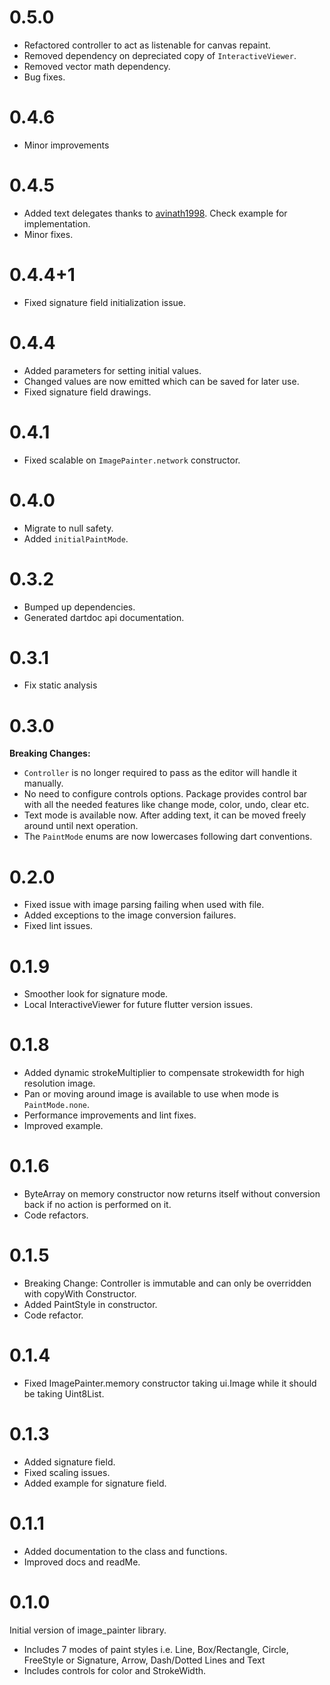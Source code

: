 # 0.5.0

- Refactored controller to act as listenable for canvas repaint.
- Removed dependency on depreciated copy of `InteractiveViewer`.
- Removed vector math dependency.
- Bug fixes.
# 0.4.6

- Minor improvements

# 0.4.5

- Added text delegates thanks to [avinath1998](https://github.com/avinath1998). Check example for implementation.
- Minor fixes.


# 0.4.4+1

- Fixed signature field initialization issue.

# 0.4.4

- Added parameters for setting initial values.
- Changed values are now emitted which can be saved for later use. 
- Fixed signature field drawings. 

# 0.4.1

- Fixed scalable on `ImagePainter.network` constructor.

# 0.4.0

- Migrate to null safety.
- Added `initialPaintMode`.
# 0.3.2

- Bumped up dependencies.
- Generated dartdoc api documentation.

# 0.3.1

- Fix static analysis

# 0.3.0

**Breaking Changes:** 
- `Controller` is no longer required to pass as the editor will handle it manually. 
- No need to configure controls options. Package provides control bar with all the needed features like change mode, color, undo, clear etc. 
- Text mode is available now. After adding text, it can be moved freely around until next operation. 
- The `PaintMode` enums are now lowercases following dart conventions.


# 0.2.0

- Fixed issue with image parsing failing when used with file. 
- Added exceptions to the image conversion failures.
- Fixed lint issues.

# 0.1.9

- Smoother look for signature mode.
- Local InteractiveViewer for future flutter version issues. 

# 0.1.8

- Added dynamic strokeMultiplier to compensate strokewidth for high resolution image.
- Pan or moving around image is available to use when mode is `PaintMode.none`. 
- Performance improvements and lint fixes. 
- Improved example. 

# 0.1.6

- ByteArray on memory constructor now returns itself without conversion back if no action is performed on it.
- Code refactors.

# 0.1.5

- Breaking Change: Controller is immutable and can only be overridden with copyWith Constructor.
- Added PaintStyle in constructor.
- Code refactor.

# 0.1.4

- Fixed ImagePainter.memory constructor taking ui.Image while it should be taking Uint8List. 

# 0.1.3

- Added signature field. 
- Fixed scaling issues.
- Added example for signature field. 

# 0.1.1

- Added documentation to the class and functions.
- Improved docs and readMe.

# 0.1.0

Initial version of image_painter library.
 - Includes 7 modes of paint styles i.e. Line, Box/Rectangle, Circle, FreeStyle or Signature, Arrow, Dash/Dotted Lines and Text 
 - Includes controls for color and StrokeWidth.